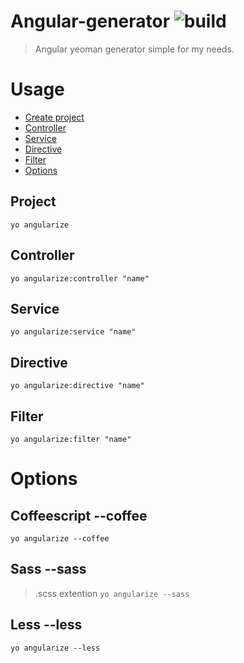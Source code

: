 # Angular-generator ![build](https://travis-ci.org/tkorakas/generator-angularize.svg?branch=master)

> Angular yeoman generator simple for my needs.

# Usage
* [Create project](github.com/tkorakas/generator-angularize#Project)
* [Controller](github.com/tkorakas/generator-angularize#Controller)
* [Service](github.com/tkorakas/generator-angularize#Service)
* [Directive](github.com/tkorakas/generator-angularize#Directive)
* [Filter](github.com/tkorakas/generator-angularize#Filter)
* [Options](github.com/tkorakas/generator-angularize#Options)

## Project
 `yo angularize`

## Controller
`yo angularize:controller "name"`

## Service
`yo angularize:service "name"`

## Directive
`yo angularize:directive "name"`

## Filter
`yo angularize:filter "name"`

# Options
## Coffeescript --coffee
`yo angularize --coffee`

## Sass --sass
> .scss extention
`yo angularize --sass`

## Less --less
`yo angularize --less`
